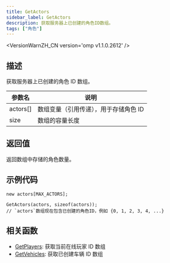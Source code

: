 ```yaml
---
title: GetActors
sidebar_label: GetActors
description: 获取服务器上已创建的角色ID数组。
tags: ["角色"]
---
```


<VersionWarnZH_CN version='omp v1.1.0.2612' />

## 描述

获取服务器上已创建的角色 ID 数组。

| 参数名   | 说明                                  |
| -------- | ------------------------------------- |
| actors[] | 数组变量（引用传递），用于存储角色 ID |
| size     | 数组的容量长度                        |

## 返回值

返回数组中存储的角色数量。

## 示例代码

```pawn
new actors[MAX_ACTORS];

GetActors(actors, sizeof(actors));
// `actors`数组现在包含已创建的角色ID，例如 {0, 1, 2, 3, 4, ...}
```

## 相关函数

- [GetPlayers](GetPlayers): 获取当前在线玩家 ID 数组
- [GetVehicles](GetVehicles): 获取已创建车辆 ID 数组
